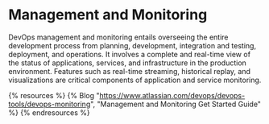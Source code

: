 # Management and Monitoring

DevOps management and monitoring entails overseeing the entire development process from planning, development, integration and testing, deployment, and operations. It involves a complete and real-time view of the status of applications, services, and infrastructure in the production environment. Features such as real-time streaming, historical replay, and visualizations are critical components of application and service monitoring.

{% resources %}
  {% Blog "https://www.atlassian.com/devops/devops-tools/devops-monitoring", "Management and Monitoring Get Started Guide" %}
{% endresources %}